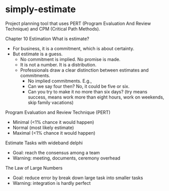 # simply-estimate
Project planning tool that uses PERT (Program Evaluation And Review Technique) and CPM (Critical Path Methods).

Chapter 10 Estimation
What is estimate?
 - For business, it is a commitment, which is about certainty.
 - But estimate is a guess. 
    - No commitment is implied. No promise is made. 
    - It is not a number. It is a distribution.
    - Professionals draw a clear distinction between estimates and commitments.
        - No implied commitments. E.g., 
        - Can we say four then? No, it could be five or six.
        - Can you try to make it no more than six days? (try means success, means work more than eight hours, work on weekends, skip family vacations)

Program Evaluation and Review Technique (PERT)
- Minimal (<1% chance it would happen)
- Normal (most likely estimate)
- Maximal (<1% chance it would happen)


Estimate Tasks with wideband delphi
- Goal: reach the consensus among a team
- Warning: meeting, documents, ceremony overhead

The Law of Large Numbers
- Goal: reduce error by break down large task into smaller tasks
- Warning: integration is hardly perfect

